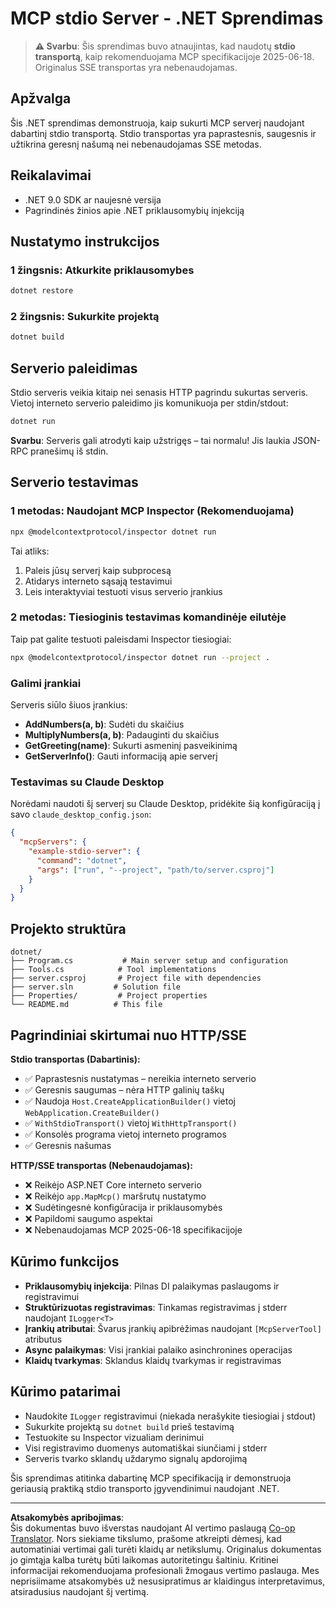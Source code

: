 <!--
CO_OP_TRANSLATOR_METADATA:
{
  "original_hash": "69372338676e01a2c97f42f70fdfbf42",
  "translation_date": "2025-08-26T20:27:22+00:00",
  "source_file": "03-GettingStarted/05-stdio-server/solution/dotnet/README.md",
  "language_code": "lt"
}
-->
# MCP stdio Server - .NET Sprendimas

> **⚠️ Svarbu**: Šis sprendimas buvo atnaujintas, kad naudotų **stdio transportą**, kaip rekomenduojama MCP specifikacijoje 2025-06-18. Originalus SSE transportas yra nebenaudojamas.

## Apžvalga

Šis .NET sprendimas demonstruoja, kaip sukurti MCP serverį naudojant dabartinį stdio transportą. Stdio transportas yra paprastesnis, saugesnis ir užtikrina geresnį našumą nei nebenaudojamas SSE metodas.

## Reikalavimai

- .NET 9.0 SDK ar naujesnė versija
- Pagrindinės žinios apie .NET priklausomybių injekciją

## Nustatymo instrukcijos

### 1 žingsnis: Atkurkite priklausomybes

```bash
dotnet restore
```

### 2 žingsnis: Sukurkite projektą

```bash
dotnet build
```

## Serverio paleidimas

Stdio serveris veikia kitaip nei senasis HTTP pagrindu sukurtas serveris. Vietoj interneto serverio paleidimo jis komunikuoja per stdin/stdout:

```bash
dotnet run
```

**Svarbu**: Serveris gali atrodyti kaip užstrigęs – tai normalu! Jis laukia JSON-RPC pranešimų iš stdin.

## Serverio testavimas

### 1 metodas: Naudojant MCP Inspector (Rekomenduojama)

```bash
npx @modelcontextprotocol/inspector dotnet run
```

Tai atliks:
1. Paleis jūsų serverį kaip subprocesą
2. Atidarys interneto sąsają testavimui
3. Leis interaktyviai testuoti visus serverio įrankius

### 2 metodas: Tiesioginis testavimas komandinėje eilutėje

Taip pat galite testuoti paleisdami Inspector tiesiogiai:

```bash
npx @modelcontextprotocol/inspector dotnet run --project .
```

### Galimi įrankiai

Serveris siūlo šiuos įrankius:

- **AddNumbers(a, b)**: Sudėti du skaičius
- **MultiplyNumbers(a, b)**: Padauginti du skaičius  
- **GetGreeting(name)**: Sukurti asmeninį pasveikinimą
- **GetServerInfo()**: Gauti informaciją apie serverį

### Testavimas su Claude Desktop

Norėdami naudoti šį serverį su Claude Desktop, pridėkite šią konfigūraciją į savo `claude_desktop_config.json`:

```json
{
  "mcpServers": {
    "example-stdio-server": {
      "command": "dotnet",
      "args": ["run", "--project", "path/to/server.csproj"]
    }
  }
}
```

## Projekto struktūra

```
dotnet/
├── Program.cs           # Main server setup and configuration
├── Tools.cs            # Tool implementations
├── server.csproj       # Project file with dependencies
├── server.sln         # Solution file
├── Properties/         # Project properties
└── README.md          # This file
```

## Pagrindiniai skirtumai nuo HTTP/SSE

**Stdio transportas (Dabartinis):**
- ✅ Paprastesnis nustatymas – nereikia interneto serverio
- ✅ Geresnis saugumas – nėra HTTP galinių taškų
- ✅ Naudoja `Host.CreateApplicationBuilder()` vietoj `WebApplication.CreateBuilder()`
- ✅ `WithStdioTransport()` vietoj `WithHttpTransport()`
- ✅ Konsolės programa vietoj interneto programos
- ✅ Geresnis našumas

**HTTP/SSE transportas (Nebenaudojamas):**
- ❌ Reikėjo ASP.NET Core interneto serverio
- ❌ Reikėjo `app.MapMcp()` maršrutų nustatymo
- ❌ Sudėtingesnė konfigūracija ir priklausomybės
- ❌ Papildomi saugumo aspektai
- ❌ Nebenaudojamas MCP 2025-06-18 specifikacijoje

## Kūrimo funkcijos

- **Priklausomybių injekcija**: Pilnas DI palaikymas paslaugoms ir registravimui
- **Struktūrizuotas registravimas**: Tinkamas registravimas į stderr naudojant `ILogger<T>`
- **Įrankių atributai**: Švarus įrankių apibrėžimas naudojant `[McpServerTool]` atributus
- **Async palaikymas**: Visi įrankiai palaiko asinchronines operacijas
- **Klaidų tvarkymas**: Sklandus klaidų tvarkymas ir registravimas

## Kūrimo patarimai

- Naudokite `ILogger` registravimui (niekada nerašykite tiesiogiai į stdout)
- Sukurkite projektą su `dotnet build` prieš testavimą
- Testuokite su Inspector vizualiam derinimui
- Visi registravimo duomenys automatiškai siunčiami į stderr
- Serveris tvarko sklandų uždarymo signalų apdorojimą

Šis sprendimas atitinka dabartinę MCP specifikaciją ir demonstruoja geriausią praktiką stdio transporto įgyvendinimui naudojant .NET.

---

**Atsakomybės apribojimas**:  
Šis dokumentas buvo išverstas naudojant AI vertimo paslaugą [Co-op Translator](https://github.com/Azure/co-op-translator). Nors siekiame tikslumo, prašome atkreipti dėmesį, kad automatiniai vertimai gali turėti klaidų ar netikslumų. Originalus dokumentas jo gimtąja kalba turėtų būti laikomas autoritetingu šaltiniu. Kritinei informacijai rekomenduojama profesionali žmogaus vertimo paslauga. Mes neprisiimame atsakomybės už nesusipratimus ar klaidingus interpretavimus, atsiradusius naudojant šį vertimą.